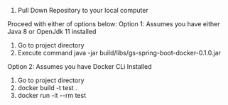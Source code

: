 1. Pull Down Repository to your local computer

Proceed with either of options below:
Option 1: Assumes you have either Java 8 or OpenJdk 11 installed
  1. Go to project directory
  2. Execute command java -jar build/libs/gs-spring-boot-docker-0.1.0.jar
  
 Option 2: Assumes you have Docker CLi Installed
  1. Go to project directory
  2. docker build -t test .
  3. docker run -it --rm test
